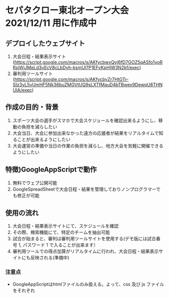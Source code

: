 # セパタクロー東北オープン大会 2021/12/11 用に作成中

## デプロイしたウェブサイト
1. 大会日程・結果表示サイト(https://script.google.com/macros/s/AKfycbwxQyj6fD7GOZ5qASfo1yoRRsjWjJMeLd3vEcV8cLbDyh-ksmUl7P1EFvKpHIW3N2kf/exec)
2. 審判用ツールサイト(https://script.google.com/macros/s/AKfycbyZr7HtGTr-SIz3yL5vUmHF5Nk36buZMGVtUQ9sLXTfMauD4bTBwex9DewqU8THNUIA/exec)

## 作成の目的・背景
1. スポーツ大会の選手がスマホで大会スケジュールを確認出来るようにし、移動の負担を減らしたい
2. 大会当日、大会に参加出来なかった遠方の応援者が結果をリアルタイムで知ることが出来るようにしたい
3. 大会運営の準備や当日の作業の負担を減らし、地方大会を気軽に開催できるようにしたい

## 特徴)GoogleAppScriptで動作
1. 無料でウェブ公開可能
2. GoogleSpreadSheetで大会日程・結果を管理しておりノンプログラマーでも修正が可能

## 使用の流れ
1. 大会日程・結果表示サイトにて、スケジュールを確認
2. その際、検索機能にて、特定のチームを抽出可能
3. 試合が始まると、審判は審判用ツールサイトを使用する(デモ版には試合番号 1, パスワード 1 で入ることが出来ます）
4. 審判用ツールでの得点加算がリアルタイムに行われ、大会日程・結果表示サイトにも反映される(準備中)

### 注意点
- GoogleAppScriptはhtmlファイルのみ扱える。よって、css 及び js ファイルをそれぞれ <style> 及び <script> タグで囲い、htmlファイルにする事でウェブアプリ化が出来る。

### その他参考サイト
- 今回のウェブサイトを作成する動機となった2019年開催の大会情報サイト(http://fukushimasepak.herokuapp.com/?fbclid=IwAR2BglJmHYsnsrA9hNY_rGkyDvOL6Dm32Sj8W4oWIUVuCoKiF9qy-e6NnZ0)
